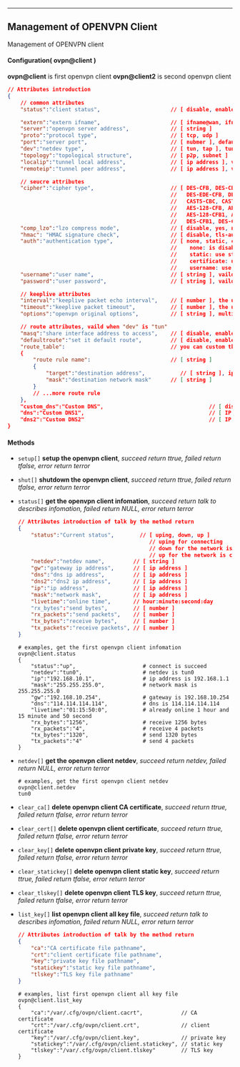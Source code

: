 ***
## Management of OPENVPN Client
Management of OPENVPN client

#### Configuration( ovpn@client )
**ovpn@client** is first openvpn client
**ovpn@client2** is second openvpn client

```json
// Attributes introduction 
{
    // common attributes
    "status":"client status",                      // [ disable, enable ]

    "extern":"extern ifname",                      // [ ifname@wan, ifname@lte, ... ], default is defdault gateway
    "server":"openvpn server address",             // [ string ]
    "proto":"protocol type",                       // [ tcp, udp ]
    "port":"server port",                          // [ nubmer ], default is 1194
    "dev":"netdev type",                           // [ tun, tap ], tun is tunnel, tap is bridge to ifname@lan
    "topology":"topological structure",            // [ p2p, subnet ]
    "localip":"tunnel local address",              // [ ip address ], vailed when "topology" is "p2p"
    "remoteip":"tunnel peer address",              // [ ip address ], vailed when "topology" is "p2p"

    // seucre attributes
    "cipher":"cipher type",                        // [ DES-CFB, DES-CBC, RC2-CBC, RC2-CFB, RC2-OFB, DES-EDE-CBC, DES-EDE3-CBC, DES-OFB, 
                                                   //   DES-EDE-CFB, DES-EDE3-CFB, DES-EDE-OFB, DES-EDE3-OFB, DESX-CBC, BF-CBC, BF-CFB, BF-OFB,
                                                   //   CAST5-CBC, CAST5-CFB, CAST5-OFB, RC2-40-CBC, RC2-64-CBC, AES-128-CBC, AES-128-OFB,
                                                   //   AES-128-CFB, AES-192-CBC, AES-192-OFB, AES-192-CFB, AES-256-CBC, AES-256-OFB, AES-256-CFB,
                                                   //   AES-128-CFB1, AES-192-CFB1, AES-256-CFB1, AES-128-CFB8, AES-192-CFB8, AES-256-CFB8,
                                                   //   DES-CFB1, DES-CFB8, DES-EDE3-CFB1, DES-EDE3-CFB8, SEED-CBC, SEED-OFB, SEED-CFB ]
    "comp_lzo":"lzo compress mode",                // [ disable, yes, no, adaptive ]
    "hmac": "HMAC signature check",                // [ disable, tls-auth, tls-crypt ], version2.3 don't supoort "tls-crypt", "tls-auth" and "tls-crypt" need client.tlskey
    "auth":"authentication type",                  // [ none, static, certificate, username ]
                                                   //    none: is disable
                                                   //    static: use static key, need client.statickey
                                                   //    certificate: use CA certificate, need client.cacrt/client.crt/client.key
                                                   //    username: use username and password, need client.cacrt
    "username":"user name",                        // [ string ], vaild when "auth" is "username"
    "password":"user password",                    // [ string ], vaild when "auth" is "username"

    // keeplive attributes
    "interval":"keeplive packet echo interval",    // [ number ], the unit is second
    "timeout":"keeplive packet timeout",           // [ number ], the unit is second
    "options":"openvpn original options",          // [ string ], multiple options are separated by semicolons

    // route attributes, vaild when "dev" is "tun"
    "masq":"share interface address to access",    // [ disable, enable ]
    "defaultroute":"set it default route",         // [ disable, enable ]
    "route_table":                                 // you can custom the route rule on this connect, vaild when "defaultroute" is "disable"
    {
        "route rule name":                         // [ string ]
        {
            "target":"destination address",           // [ string ], ip address or network
            "mask":"destination network mask"      // [ string ]
        }
        // ...more route rule
    },
    "custom_dns":"Custom DNS",                                 // [ disable, enable ]
    "dns":"Custom DNS1",                                       // [ IP address ], This is valid when "custom_dns" is "enable"
    "dns2":"Custom DNS2"                                       // [ IP address ], This is valid when "custom_dns" is "enable"
}

```


#### **Methods**

+ `setup[]` **setup the openvpn client**, *succeed return ttrue, failed return tfalse, error return terror*

+ `shut[]` **shutdown the openvpn client**, *succeed return ttrue, failed return tfalse, error return terror*

+ `status[]` **get the openvpn client infomation**, *succeed return talk to describes infomation, failed return NULL, error return terror*
    ```json
    // Attributes introduction of talk by the method return
    {
        "status":"Current status",        // [ uping, down, up ]
                                             // uping for connecting
                                             // down for the network is down
                                             // up for the network is connect succeed
        "netdev":"netdev name",         // [ string ]
        "gw":"gateway ip address",      // [ ip address ]
        "dns":"dns ip address",         // [ ip address ]
        "dns2":"dns2 ip address",       // [ ip address ]
        "ip":"ip address",              // [ ip address ]
        "mask":"network mask",          // [ ip address ]
        "livetime":"online time",       // hour:minute:second:day
        "rx_bytes":"send bytes",        // [ number ]
        "rx_packets":"send packets",    // [ number ]
        "tx_bytes":"receive bytes",     // [ number ]
        "tx_packets":"receive packets", // [ number ]
    }
    ```
    ```shell
    # examples, get the first openvpn client infomation
    ovpn@client.status
    {
        "status":"up",                     # connect is succeed
        "netdev":"tun0",                   # netdev is tun0
        "ip":"192.168.10.1",               # ip address is 192.168.1.1
        "mask":"255.255.255.0",            # network mask is 255.255.255.0
        "gw":"192.168.10.254",             # gateway is 192.168.10.254
        "dns":"114.114.114.114",           # dns is 114.114.114.114
        "livetime":"01:15:50:0",           # already online 1 hour and 15 minute and 50 second
        "rx_bytes":"1256",                 # receive 1256 bytes
        "rx_packets":"4",                  # receive 4 packets
        "tx_bytes":"1320",                 # send 1320 bytes
        "tx_packets":"4"                   # send 4 packets
    }
    ```

+ `netdev[]` **get the openvpn client netdev**, *succeed return netdev, failed return NULL, error return terror*
    ```shell
    # examples, get the first openvpn client netdev
    ovpn@client.netdev
    tun0
    ```

+ `clear_ca[]` **delete openvpn client CA certificate**, *succeed return ttrue, failed return tfalse, error return terror*

+ `clear_cert[]` **delete openvpn client certificate**, *succeed return ttrue, failed return tfalse, error return terror*

+ `clear_key[]` **delete openvpn client private key**, *succeed return ttrue, failed return tfalse, error return terror*

+ `clear_statickey[]` **delete openvpn client static key**, *succeed return ttrue, failed return tfalse, error return terror*

+ `clear_tlskey[]` **delete openvpn client TLS key**, *succeed return ttrue, failed return tfalse, error return terror*

+ `list_key[]` **list openvpn client all key file**, *succeed return talk to describes infomation, failed return NULL, error return terror*
    ```json
    // Attributes introduction of talk by the method return
    {
        "ca":"CA certificate file pathname",
        "crt":"client certificate file pathname",
        "key":"private key file pathname",
        "statickey":"static key file pathname",
        "tlskey":"TLS key file pathname"
    }
    ```
    ```shell
    # examples, list first openvpn client all key file
    ovpn@client.list_key
    {
        "ca":"/var/.cfg/ovpn/client.cacrt",            // CA certificate
        "crt":"/var/.cfg/ovpn/client.crt",             // client certificate
        "key":"/var/.cfg/ovpn/client.key",             // private key
        "statickey":"/var/.cfg/ovpn/client.statickey", // static key
        "tlskey":"/var/.cfg/ovpn/client.tlskey"        // TLS key
    }
    ```

